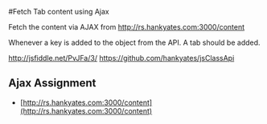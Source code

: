 #Fetch Tab content using Ajax

Fetch the content via AJAX from http://rs.hankyates.com:3000/content

Whenever a key is added to the object from the API. A tab should be added.

http://jsfiddle.net/PvJFa/3/
https://github.com/hankyates/jsClassApi

## Ajax Assignment
- [http://rs.hankyates.com:3000/content](http://rs.hankyates.com:3000/content)


